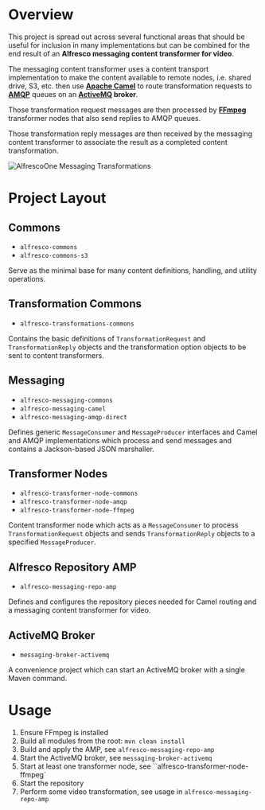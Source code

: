 
Overview
========

This project is spread out across several functional areas that should be useful for inclusion in many implementations but can be combined for the end result of an **Alfresco messaging content transformer for video**.

The messaging content transformer uses a content transport implementation to make the content available to remote nodes, i.e. shared drive, S3, etc. then use **[Apache Camel](http://camel.apache.org/)** to route transformation requests to **[AMQP](http://www.amqp.org/)** queues on an **[ActiveMQ](http://activemq.apache.org/) broker**. 

Those transformation request messages are then processed by **[FFmpeg](http://www.ffmpeg.org/)** transformer nodes that also send replies to AMQP queues.

Those transformation reply messages are then received by the messaging content transformer to associate the result as a completed content transformation.

![AlfrescoOne Messaging Transformations](https://github.com/Alfresco/alfresco-transformations/blob/master/doc/resources/images/transformations-alfresoone-messaging.png?raw=true)

Project Layout
==============

Commons
-------

* `alfresco-commons`
* `alfresco-commons-s3`

Serve as the minimal base for many content definitions, handling, 
and utility operations.

Transformation Commons
----------------------

* `alfresco-transformations-commons`

Contains the basic definitions of `TransformationRequest` and `TransformationReply`
objects and the transformation option objects to be sent to content transformers.

Messaging
---------

* `alfresco-messaging-commons`
* `alfresco-messaging-camel`
* `alfresco-messaging-amqp-direct`

Defines generic `MessageConsumer` and `MessageProducer` interfaces and Camel and
AMQP implementations which process and send messages and contains a Jackson-based JSON marshaller.

Transformer Nodes
-----------------

* `alfresco-transformer-node-commons`
* `alfresco-transformer-node-amqp`
* `alfresco-transformer-node-ffmpeg`

Content transformer node which acts as a `MessageConsumer` to process 
`TransformationRequest` objects and sends `TransformationReply` objects 
to a specified `MessageProducer`.

Alfresco Repository AMP
-----------------------

* `alfresco-messaging-repo-amp`

Defines and configures the repository pieces needed for Camel routing and 
a messaging content transformer for video.

ActiveMQ Broker
---------------

* `messaging-broker-activemq`

A convenience project which can start an ActiveMQ broker with a single Maven command.


Usage
=====

1. Ensure FFmpeg is installed
2. Build all modules from the root: `mvn clean install`
3. Build and apply the AMP, see `alfresco-messaging-repo-amp`
4. Start the ActiveMQ broker, see `messaging-broker-activemq`
5. Start at least one transformer node, see ``alfresco-transformer-node-ffmpeg`
6. Start the repository
7. Perform some video transformation, see usage in `alfresco-messaging-repo-amp`

